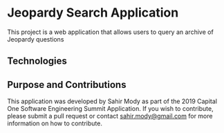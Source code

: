 # Jeopardy Search Application

This project is a web application that allows users to query an archive of
Jeopardy questions

## Technologies



## Purpose and Contributions
This application was developed by Sahir Mody as part of the 2019 Capital One
Software Engineering Summit Application. If you wish to contribute, please
submit a pull request or contact sahir.mody@gmail.com for more information
on how to contribute.


